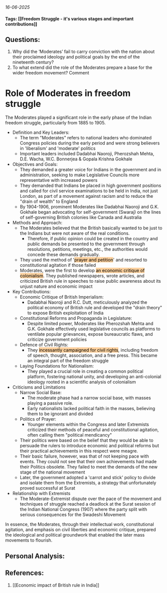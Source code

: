 *16-06-2025*
#### Tags: [[Freedom Struggle - it's various stages and important contributions]]


## Questions:

1. Why did the ‘Moderates’ fail to carry conviction with the nation about their proclaimed ideology and political goals by the end of the nineteenth century?
2. To what extend did the role of the Moderates prepare a base for the wider freedom movement? Comment

# Role of Moderates in freedom struggle

The Moderates played a significant role in the early phase of the Indian freedom struggle, particularly from 1885 to 1905.

- Definition and Key Leaders:
	- The term "Moderates" refers to national leaders who dominated Congress policies during the early period and were strong believers in 'liberalism' and 'moderate' politics
	- Important leaders included Dadabhai Naoroji, Pherozshah Mehta, D.E. Wacha, W.C. Bonnerjea & Gopala Krishna Gokhale
- Objectives and Goals:
	- They demanded a greater voice for Indians in the government and in administration, seeking to make Legislative Councils more representative with increased powers
	- They demanded that Indians be placed in high government positions and called for civil service examinations to be held in India, not just London, as part of a movement against racism and to reduce the "drain of wealth" to England
	- By 1904-1906, prominent Moderates like Dadabhai Naoroji and G.K. Gokhale began advocating for self-government (Swaraj) on the lines of self-governing British colonies like Canada and Australia
- Methods and Approach:
	- The Moderates believed that the British basically wanted to be just to the Indians but were not aware of the real conditions. 
		- Therefore, if public opinion could be created in the country and public demands be presented to the government through resolutions, petitions, meetings, etc., the authorities would concede these demands gradually.
	- They used the method of '<mark style="background: #FFB86CA6;">prayer and petition</mark>' and resorted to constitutional agitation if those failed
	- Moderates, were the first to develop <mark style="background: #FFB86CA6;">an economic critique of colonialism</mark>. They published newspapers, wrote articles, and criticized British rule in speeches to raise public awareness about its unjust nature and economic impact
- Key Contributions:
	- Economic Critique of British Imperialism: 
		- Dadabhai Naoroji and R.C. Dutt, meticulously analyzed the political economy of British rule and developed the "drain theory" to expose British exploitation of India
	- Constitutional Reforms and Propaganda in Legislature: 
		- Despite limited power, Moderates like Pherozshah Mehta and G.K. Gokhale effectively used legislative councils as platforms to ventilate popular grievances, expose bureaucratic flaws, and criticize government policies
	- Defence of Civil Rights: 
		- They <mark style="background: #FFB86CA6;">incessantly campaigned for civil rights</mark>, including freedom of speech, thought, association, and a free press. This became an integral part of the freedom struggle
	- Laying Foundations for Nationalism: 
		- They played a crucial role in creating a common political platform, fostering national unity, and developing an anti-colonial ideology rooted in a scientific analysis of colonialism
- Criticisms and Limitations
	- Narrow Social Base: 
		- The moderate phase had a narrow social base, with masses playing a passive role. 
		- Early nationalists lacked political faith in the masses, believing them to be ignorant and divided
	- Politics of Prayer: 
		- Younger elements within the Congress and later Extremists criticized their methods of peaceful and constitutional agitation, often calling them "political mendicancy"
	- Their politics were based on the belief that they would be able to persuade the rulers to introduce economic and political reforms but their practical achievements in this respect were meagre.
	- Their basic failure, however, was that of not keeping pace with events. They could not see that their own achievements had made their Politics obsolete. They failed to meet the demands of the new stage of the national movement
	- Later, the government adopted a 'carrot and stick' policy to divide and isolate them from the Extremists, a strategy that unfortunately proved successful at Surat
- Relationship with Extremists
	- The Moderate-Extremist dispute over the pace of the movement and techniques of struggle reached a deadlock at the Surat session of the Indian National Congress (1907) where the party split with serious consequences for the Swadeshi Movement


In essence, the Moderates, through their intellectual work, constitutional agitation, and emphasis on civil liberties and economic critique, prepared the ideological and political groundwork that enabled the later mass movements to flourish.

## Personal Analysis:


## References:

1. [[Economic impact of British rule in India]]